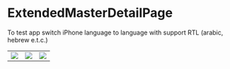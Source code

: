 # ExtendedMasterDetailPage

To test app switch iPhone language to language with support RTL (arabic, hebrew e.t.c.)

<table>
<tr>
<td>
<img src='https://s11.postimg.org/flnr43pq7/Simulator_Screen_Shot_Jun_6_2017_11.57.44_AM.png' border='0' />
</td>
<td>
<img src='https://s11.postimg.org/gp7vg2adb/Simulator_Screen_Shot_Jun_6_2017_12.01.13_PM.png' border='0' />
</td>
<td>
<img src='https://s11.postimg.org/fbg8krb3z/Simulator_Screen_Shot_Jun_6_2017_12.01.40_PM.png' border='0' />
</td>
</tr>
</table>




